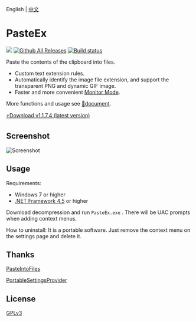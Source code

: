 English | [中文](https://github.com/huiyadanli/PasteEx/blob/master/README_CN.md)

# PasteEx
[![](https://img.shields.io/badge/platform-windows-lightgrey.svg?style=flat-square)](https://www.microsoft.com/download/details.aspx?id=30653)
[![Github All Releases](https://img.shields.io/github/downloads/huiyadanli/PasteEx/total.svg?style=flat-square)](https://github.com/huiyadanli/PasteEx/releases)
[![Build status](https://img.shields.io/appveyor/ci/huiyadanli/pasteex.svg?style=flat-square)](https://ci.appveyor.com/project/huiyadanli/pasteex)


Paste the contents of the clipboard into files.

* Custom text extension rules.
* Automatically identify the image file extension, and support the transparent PNG and dynamic GIF image.
* Faster and more convenient [Monitor Mode](https://github.com/huiyadanli/PasteEx/wiki#%E7%9B%91%E5%90%AC%E6%A8%A1%E5%BC%8F).

More functions and usage see [:blue_book:document](https://github.com/huiyadanli/PasteEx/wiki).

[:zap:Download v1.1.7.4 (latest version)](https://github.com/huiyadanli/PasteEx/releases/download/1.1.7.4/PasteEx.v1.1.7.4.zip)

## Screenshot
![Screenshot](https://raw.githubusercontent.com/huiyadanli/PasteEx/master/Screenshot/Screenshot.png)

## Usage

Requirements:

* Windows 7 or higher
* [.NET Framework 4.5](https://www.microsoft.com/zh-cn/download/details.aspx?id=30653) or higher

Download decompression and run `PasteEx.exe` . There will be UAC prompts when adding context menus.

How to uninstall: It is a portable software. Just remove the context menu on the settings page and delete it.

## Thanks
[PasteIntoFiles](https://github.com/EslaMx7/PasteIntoFiles)

[PortableSettingsProvider](https://github.com/crdx/PortableSettingsProvider)

## License
[GPLv3](https://github.com/huiyadanli/PasteEx/blob/master/LICENSE)